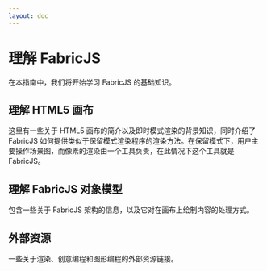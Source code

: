```yaml
---
layout: doc
---
```


# 理解 FabricJS

在本指南中，我们将开始学习 FabricJS 的基础知识。

## 理解 HTML5 画布

这里有一些关于 HTML5 画布的简介以及即时模式渲染的背景知识，同时介绍了 FabricJS 如何提供类似于保留模式渲染程序的渲染方法。在保留模式下，用户主要操作场景图，而像素的渲染由一个工具负责，在此情况下这个工具就是 FabricJS。

## 理解 FabricJS 对象模型

包含一些关于 FabricJS 架构的信息，以及它对在画布上绘制内容的处理方式。

## 外部资源

一些关于渲染、创意编程和图形编程的外部资源链接。